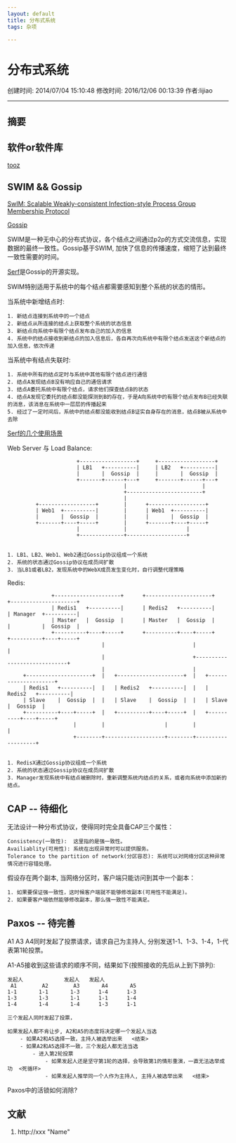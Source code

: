```yaml
---
layout: default
title: 分布式系统
tags: 杂项

---
```


# 分布式系统
创建时间: 2014/07/04 15:10:48  修改时间: 2016/12/06 00:13:39 作者:lijiao

----

## 摘要

## 软件or软件库

[tooz](https://julien.danjou.info/blog/2014/python-distributed-membership-lock-with-tooz)

## SWIM && Gossip

[SwIM: Scalable Weakly-consistent Infection-style Process Group Membership Protocol](http://www.cs.cornell.edu/~asdas/research/dsn02-swim.pdf)

[Gossip](https://en.wikipedia.org/wiki/Gossip_protocol)

SWIM是一种无中心的分布式协议，各个结点之间通过p2p的方式交流信息，实现数据的最终一致性。Gossip基于SWIM, 加快了信息的传播速度，缩短了达到最终一致性需要的时间。

[Serf](https://www.serfdom.io)是Gossip的开源实现。

SWIM特别适用于系统中的每个结点都需要感知到整个系统的状态的情形。

当系统中新增结点时:

	1. 新结点连接到系统中的一个结点
	2. 新结点从所连接的结点上获取整个系统的状态信息
	3. 新结点向系统中有限个结点发布自己的加入的信息
	4. 系统中的结点接收到新结点的加入信息后，各自再次向系统中有限个结点发送这个新结点的加入信息，依次传递

当系统中有结点失联时:

	1. 系统中所有的结点定时与系统中其他有限个结点进行通信
	2. 结点A发现结点B没有响应自己的通信请求
	3. 结点A委托系统中有限个结点，请求他们探查结点B的状态
	4. 结点A发现它委托的结点都没能探测到B的存在，于是A向系统中的有限个结点发布B已经失联的消息，该消息在系统中一层层的传播起来
	5. 经过了一定时间后，系统中的结点都没能收到结点B证实自身存在的消息，结点B被从系统中去除

[Serf的几个使用场景](https://www.serfdom.io/intro/use-cases.html)

Web Server 与 Load Balance:


                          +------------------+     +------------------+
                          | LB1   +----------|     | LB2   +----------|
                          |       |  Gossip  |     |       |  Gossip  |
                          +-------+------+---+     +-------+------+---+
                                         |                        |
                                         +------------------------+
                                         |
             +------------------+        |      +------------------+ 
             | Web1  +----------|        |      | Web1  +----------| 
             |       |  Gossip  |        |      |       |  Gossip  | 
             +-------+----+-----+        |      +-------+----+-----+ 
                          |              |                   |
                          +--------------+-------------------+


    1. LB1、LB2、Web1、Web2通过Gossip协议组成一个系统
    2. 系统的状态通过Gossip协议在成员间扩散
    3. 当LB1或者LB2，发现系统中的WebX成员发生变化时，自行调整代理策略

Redis:



                  +---------------------+      +---------------------+       +---------------------+  
                  | Redis1   +----------|      | Redis2   +----------|       | Manager  +----------|  
                  | Master   |  Gossip  |      | Master   |  Gossip  |       |          |  Gossip  |  
                  +----------+----+-----+      +----------+----+-----+       +----------+----+-----+  
                                  |                            |                             |
                                  |                            +-----------------------------+
                                  |                            |
         +---------------------+  |   +---------------------+  |   +---------------------+ 
         | Redis1   +----------|  |   | Redis2   +----------|  |   | Redis2   +----------| 
         | Slave    |  Gossip  |  |   | Slave    |  Gossip  |  |   | Slave    |  Gossip  | 
         +----------+----+-----+  |   +----------+----+-----+  |   +----------+----+-----+ 
                         |        |                   |        |                   |
                         +--------+-------------------+--------+-------------------+


    1. RedisX通过Gossip协议组成一个系统
    2. 系统的状态通过Gossip协议在成员间扩散
    3. Manager发现系统中有结点被删除时，重新调整系统内结点的关系，或者向系统中添加新的结点。

## CAP -- 待细化

无法设计一种分布式协议，使得同时完全具备CAP三个属性：

	Consistency(一致性):  这里指的是强一致性。
	Availiablity(可用性): 系统在出现异常时可以提供服务。
	Tolerance to the partition of network(分区容忍): 系统可以对网络分区这种异常情况进行容错处理。

假设存在两个副本, 当网络分区时，客户端只能访问到其中一个副本：

	1. 如果要保证强一致性，这时候客户端就不能够修改副本(可用性不能满足)。
	2. 如果要客户端依然能够修改副本，那么强一致性不能满足。


## Paxos -- 待完善
 
A1 A3 A4同时发起了投票请求，请求自己为主持人, 分别发送1-1、1-3、1-4，1-代表第1轮投票。

A1-A5接收到这些请求的顺序不同，结果如下(按照接收的先后从上到下排列):

	发起人             发起人   发起人
	 A1        A2        A3       A4       A5
	1-1       1-1       1-3      1-4      1-3
	1-3       1-3       1-1      1-1      1-4
	1-4       1-4       1-4      1-3      1-1

	三个发起人同时发起了投票，

	如果发起人都不肯让步, A2和A5的态度将决定哪一个发起人当选
		- 如果A2和A5选择一致，主持人被选举出来   <结束>
		- 如果A2和A5选择不一致，三个发起人都无法当选
			- 进入第2轮投票
				- 如果发起人还是坚守第1轮的选择，会导致第1的情形重演，一直无法选举成功  <死循环>
				- 如果发起人推举同一个人作为主持人, 主持人被选举出来   <结束>

Paxos中的活锁如何消除?

## 文献
1. http://xxx  "Name"


